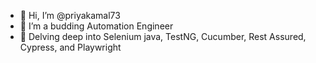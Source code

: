 - 👋 Hi, I’m @priyakamal73
- 👀 I’m a budding Automation Engineer
- 🌱 Delving deep into Selenium java, TestNG, Cucumber, Rest Assured, Cypress, and Playwright

<!---
priyakamal73/priyakamal73 is a ✨ special ✨ repository because its `README.md` (this file) appears on your GitHub profile.
You can click the Preview link to take a look at your changes.
--->
